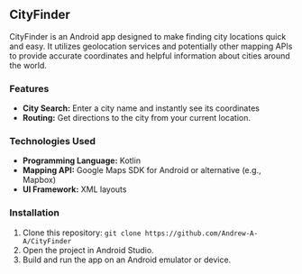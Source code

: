 ## CityFinder

CityFinder is an Android app designed to make finding city locations quick and easy. It utilizes geolocation services and potentially other mapping APIs to provide accurate coordinates and helpful information about cities around the world.

### Features

* **City Search:**  Enter a city name and instantly see its coordinates
* **Routing:**  Get directions to the city from your current location.

### Technologies Used

* **Programming Language:** Kotlin
* **Mapping API:** Google Maps SDK for Android or alternative (e.g., Mapbox)
* **UI Framework:**  XML layouts

### Installation

1. Clone this repository: `git clone https://github.com/Andrew-A-A/CityFinder`
2. Open the project in Android Studio.
3. Build and run the app on an Android emulator or device.


